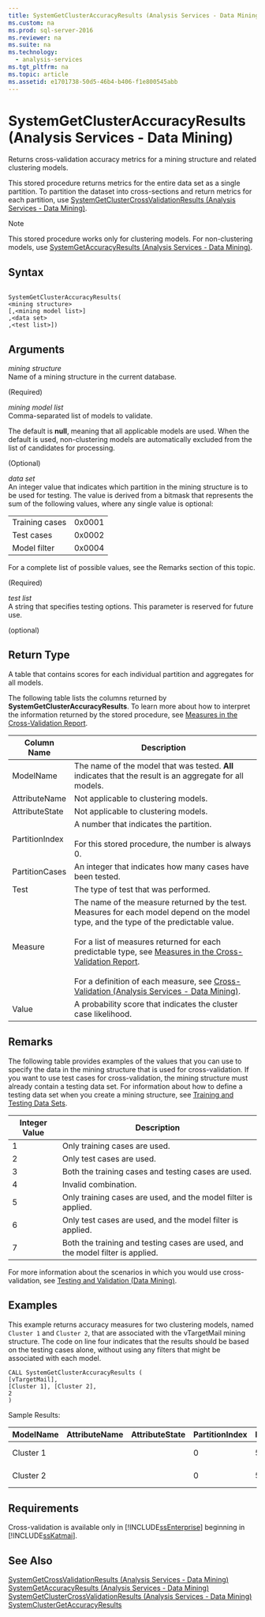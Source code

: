 ```yaml
---
title: SystemGetClusterAccuracyResults (Analysis Services - Data Mining)
ms.custom: na
ms.prod: sql-server-2016
ms.reviewer: na
ms.suite: na
ms.technology: 
  - analysis-services
ms.tgt_pltfrm: na
ms.topic: article
ms.assetid: e1701738-50d5-46b4-b406-f1e800545abb
---
```

# SystemGetClusterAccuracyResults (Analysis Services - Data Mining)
  Returns cross\-validation accuracy metrics for a mining structure and related clustering models.  
  
 This stored procedure returns metrics for the entire data set as a single partition. To partition the dataset into cross\-sections and return metrics for each partition, use [SystemGetClusterCrossValidationResults &#40;Analysis Services - Data Mining&#41;](../../Topics/TopicNameNotContainA/SystemGetClusterCrossValidationResults--Analysis-Services---Data-Mining-.md).  
  
> [!NOTE]  
>  This stored procedure works only for clustering models. For non\-clustering models, use [SystemGetAccuracyResults &#40;Analysis Services - Data Mining&#41;](../../Topics/TopicNameNotContainA/SystemGetAccuracyResults--Analysis-Services---Data-Mining-.md).  
  
## Syntax  
  
```  
  
SystemGetClusterAccuracyResults(  
<mining structure>   
[,<mining model list>]  
,<data set>  
,<test list>])  
```  
  
## Arguments  
 *mining structure*  
 Name of a mining structure in the current database.  
  
 \(Required\)  
  
 *mining model list*  
 Comma\-separated list of models to validate.  
  
 The default is **null**, meaning that all applicable models are used. When the default is used, non\-clustering models are automatically excluded from the list of candidates for processing.  
  
 \(Optional\)  
  
 *data set*  
 An integer value that indicates which partition in the mining structure is to be used for testing. The value is derived from a bitmask that represents the sum of the following values, where any single value is optional:  
  
|||  
|-|-|  
|Training cases|0x0001|  
|Test cases|0x0002|  
|Model filter|0x0004|  
  
 For a complete list of possible values, see the Remarks section of this topic.  
  
 \(Required\)  
  
 *test list*  
 A string that specifies testing options. This parameter is reserved for future use.  
  
 \(optional\)  
  
## Return Type  
 A table that contains scores for each individual partition and aggregates for all models.  
  
 The following table lists the columns returned by **SystemGetClusterAccuracyResults**. To learn more about how to interpret the information returned by the stored procedure, see [Measures in the Cross-Validation Report](../../Topics/TopicNameNotContainA/Measures-in-the-Cross-Validation-Report.md).  
  
|Column Name|Description|  
|-----------------|-----------------|  
|ModelName|The name of the model that was tested. **All** indicates that the result is an aggregate for all models.|  
|AttributeName|Not applicable to clustering models.|  
|AttributeState|Not applicable to clustering models.|  
|PartitionIndex|A number that indicates the partition.<br /><br /> For this stored procedure, the number is always 0.|  
|PartitionCases|An integer that indicates how many cases have been tested.|  
|Test|The type of test that was performed.|  
|Measure|The name of the measure returned by the test. Measures for each model depend on the model type, and the type of the predictable value.<br /><br /> For a list of measures returned for each predictable type, see [Measures in the Cross-Validation Report](../../Topics/TopicNameNotContainA/Measures-in-the-Cross-Validation-Report.md).<br /><br /> For a definition of each measure, see [Cross-Validation &#40;Analysis Services - Data Mining&#41;](../../Topics/TopicNameNotContainA/Cross-Validation--Analysis-Services---Data-Mining-.md).|  
|Value|A probability score that indicates the cluster case likelihood.|  
  
## Remarks  
 The following table provides examples of the values that you can use to specify the data in the mining structure that is used for cross\-validation. If you want to use test cases for cross\-validation, the mining structure must already contain a testing data set. For information about how to define a testing data set when you create a mining structure, see [Training and Testing Data Sets](../../Topics/TopicNameNotContainA/Training-and-Testing-Data-Sets.md).  
  
|Integer Value|Description|  
|-------------------|-----------------|  
|1|Only training cases are used.|  
|2|Only test cases are used.|  
|3|Both the training cases and testing cases are used.|  
|4|Invalid combination.|  
|5|Only training cases are used, and the model filter is applied.|  
|6|Only test cases are used, and the model filter is applied.|  
|7|Both the training and testing cases are used, and the model filter is applied.|  
  
 For more information about the scenarios in which you would use cross\-validation, see [Testing and Validation &#40;Data Mining&#41;](../../Topics/TopicNameNotContainA/Testing-and-Validation--Data-Mining-.md).  
  
## Examples  
 This example returns accuracy measures for two clustering models, named `Cluster 1` and `Cluster 2`, that are  associated with the vTargetMail mining structure. The code on line four indicates that the results should be based on the testing cases alone, without using any filters that might be associated with each model.  
  
```  
CALL SystemGetClusterAccuracyResults (  
[vTargetMail],  
[Cluster 1], [Cluster 2],  
2  
)  
```  
  
 Sample Results:  
  
|ModelName|AttributeName|AttributeState|PartitionIndex|PartitionSize|Test|Measure|Value|  
|---------------|-------------------|--------------------|--------------------|-------------------|----------|-------------|-----------|  
|Cluster 1|||0|5545|Clustering|Case Likelihood|0.796514342249313|  
|Cluster 2|||0|5545|Clustering|Case Likelihood|0.732122471228572|  
  
## Requirements  
 Cross\-validation is available only in [!INCLUDE[ssEnterprise](../../Token/Other/ssEnterprise_md.md)] beginning in [!INCLUDE[ssKatmai](../../Token/Other/ssKatmai_md.md)].  
  
## See Also  
 [SystemGetCrossValidationResults &#40;Analysis Services - Data Mining&#41;](../../Topics/TopicNameNotContainA/SystemGetCrossValidationResults--Analysis-Services---Data-Mining-.md)   
 [SystemGetAccuracyResults &#40;Analysis Services - Data Mining&#41;](../../Topics/TopicNameNotContainA/SystemGetAccuracyResults--Analysis-Services---Data-Mining-.md)   
 [SystemGetClusterCrossValidationResults &#40;Analysis Services - Data Mining&#41;](../../Topics/TopicNameNotContainA/SystemGetClusterCrossValidationResults--Analysis-Services---Data-Mining-.md)   
 [SystemClusterGetAccuracyResults](../../Topics/TopicNameNotContainA/SystemGetClusterAccuracyResults--Analysis-Services---Data-Mining-.md)  
  
  